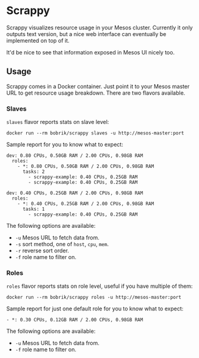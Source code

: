 # Scrappy

Scrappy visualizes resource usage in your Mesos cluster. Currently it only
outputs text version, but a nice web interface can eventually be implemented
on top of it.

It'd be nice to see that information exposed in Mesos UI nicely too.

## Usage

Scrappy comes in a Docker container. Just point it to your Mesos master URL
to get resource usage breakdown. There are two flavors available.

### Slaves

`slaves` flavor reports stats on slave level:

```
docker run --rm bobrik/scrappy slaves -u http://mesos-master:port
```

Sample report for you to know what to expect:

```
dev: 0.80 CPUs, 0.50GB RAM / 2.00 CPUs, 0.98GB RAM
  roles:
    - *: 0.80 CPUs, 0.50GB RAM / 2.00 CPUs, 0.98GB RAM
      tasks: 2
        - scrappy-example: 0.40 CPUs, 0.25GB RAM
        - scrappy-example: 0.40 CPUs, 0.25GB RAM

dev: 0.40 CPUs, 0.25GB RAM / 2.00 CPUs, 0.98GB RAM
  roles:
    - *: 0.40 CPUs, 0.25GB RAM / 2.00 CPUs, 0.98GB RAM
      tasks: 1
        - scrappy-example: 0.40 CPUs, 0.25GB RAM
```

The following options are available:

* `-u` Mesos URL to fetch data from.
* `-s` sort method, one of `host`, `cpu`, `mem`.
* `-r` reverse sort order.
* `-f` role name to filter on.

### Roles

`roles` flavor reports stats on role level, useful if you have multiple of them:

```
docker run --rm bobrik/scrappy roles -u http://mesos-master:port
```

Sample report for just one default role for you to know what to expect:

```
- *: 0.30 CPUs, 0.12GB RAM / 2.00 CPUs, 0.98GB RAM
```

The following options are available:

* `-u` Mesos URL to fetch data from.
* `-f` role name to filter on.
